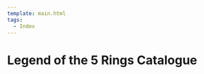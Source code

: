 ```yaml
---
template: main.html
tags:
  - Index
---
```


# Legend of the 5 Rings Catalogue

<!-- material/tags { scope: true } -->